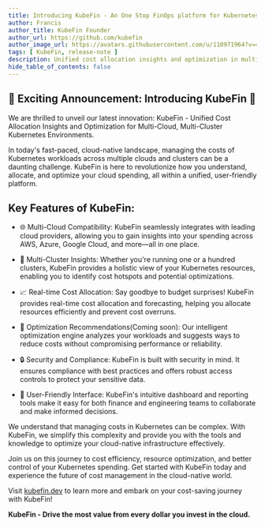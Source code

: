 ```yaml
---
title: Introducing KubeFin - An One Stop FinOps platform for Kubernetes
author: Francis
author_title: KubeFin Founder
author_url: https://github.com/kubefin
author_image_url: https://avatars.githubusercontent.com/u/110971964?v=4
tags: [ KubeFin, release-note ]
description: Unified cost allocation insights and optimization in multi-cloud, multi-cluster for Kubernetes
hide_table_of_contents: false
---
```


## 🎉 Exciting Announcement: Introducing KubeFin 🎉

We are thrilled to unveil our latest innovation: KubeFin - Unified Cost Allocation Insights and Optimization for Multi-Cloud, Multi-Cluster Kubernetes Environments.

In today's fast-paced, cloud-native landscape, managing the costs of Kubernetes workloads across multiple clouds and clusters can be a daunting challenge. KubeFin is here to revolutionize how you understand, allocate, and optimize your cloud spending, all within a unified, user-friendly platform.

## Key Features of KubeFin:

- 🌐 Multi-Cloud Compatibility: KubeFin seamlessly integrates with leading cloud providers, allowing you to gain insights into your spending across AWS, Azure, Google Cloud, and more—all in one place.

- 🚀 Multi-Cluster Insights: Whether you're running one or a hundred clusters, KubeFin provides a holistic view of your Kubernetes resources, enabling you to identify cost hotspots and potential optimizations.

- 📈 Real-time Cost Allocation: Say goodbye to budget surprises! KubeFin provides real-time cost allocation and forecasting, helping you allocate resources efficiently and prevent cost overruns.

- 🎯 Optimization Recommendations(Coming soon): Our intelligent optimization engine analyzes your workloads and suggests ways to reduce costs without compromising performance or reliability.

- 🔒 Security and Compliance: KubeFin is built with security in mind. It ensures compliance with best practices and offers robust access controls to protect your sensitive data.

- 🌟 User-Friendly Interface: KubeFin's intuitive dashboard and reporting tools make it easy for both finance and engineering teams to collaborate and make informed decisions.

We understand that managing costs in Kubernetes can be complex. With KubeFin, we simplify this complexity and provide you with the tools and knowledge to optimize your cloud-native infrastructure effectively.

Join us on this journey to cost efficiency, resource optimization, and better control of your Kubernetes spending. Get started with KubeFin today and experience the future of cost management in the cloud-native world.

Visit [kubefin.dev](https://kubefin.dev) to learn more and embark on your cost-saving journey with KubeFin!

**KubeFin - Drive the most value from every dollar you invest in the cloud.**